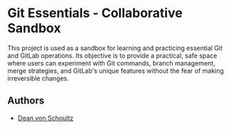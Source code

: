 # Git Essentials - Collaborative Sandbox

This project is used as a sandbox for learning and practicing essential Git and GitLab operations. Its objective is to provide a practical, safe space where users can experiment with Git commands, branch management, merge strategies, and GitLab's unique features without the fear of making irreversible changes.

## Authors

* [Dean von Schoultz](https://gitlab.com/deanvons)

